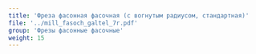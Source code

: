 ```yaml
---
title: 'Фреза фасонная фасочная (с вогнутым радиусом, стандартная)'
file: '../mill_fasoch_galtel_7r.pdf'
group: 'Фрезы фасонные фасочные'
weight: 15
---
```

